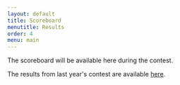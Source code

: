 ```yaml
---
layout: default
title: Scoreboard
menutitle: Results
order: 4
menu: main
---
```


The scoreboard will be available here during the contest.

The results from last year's contest are available <a target="_blank" href="https://{{ site.year | minus : 1 }}.bapc.eu/results.html">here</a>.
